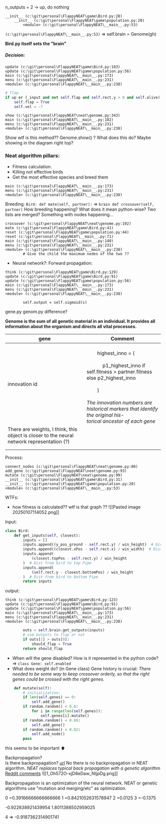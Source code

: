 n_outputs = 2  -> up, do nothing

```
__init__ (c:\git\personal\FlappyNEAT\game\Bird.py:28)
	__init__ (c:\git\personal\FlappyNEAT\game\population.py:20)
		<module> (c:\git\personal\FlappyNEAT\__main__.py:53)
```

`(c:\git\personal\FlappyNEAT\__main__.py:53)` => self.brain = Genome(gh)

**Bird.py itself sets the "brain"**

##### Decision:





```
update (c:\git\personal\FlappyNEAT\game\Bird.py:103)
update (c:\git\personal\FlappyNEAT\game\population.py:56)
main (c:\git\personal\FlappyNEAT\__main__.py:173)
menu (c:\git\personal\FlappyNEAT\__main__.py:231)
<module> (c:\git\personal\FlappyNEAT\__main__.py:238)
```

```python
# flap
if up or (_input and not self.flap and self.rect.y > 0 and self.alive):
	self.flap = True
	self.vel = -7
```




```
show (c:\git\personal\FlappyNEAT\neat\genome.py:343)
main (c:\git\personal\FlappyNEAT\__main__.py:182)
menu (c:\git\personal\FlappyNEAT\__main__.py:231)
<module> (c:\git\personal\FlappyNEAT\__main__.py:238)
```

Show wtf is this method??
Genome.show() ? What does this do? Maybe showing in the diagram right top?



### Neat algorithm pillars:

* Fitness calculation.
* Killing not effective birds
* Get the most effective species and breed them

```
main (c:\git\personal\FlappyNEAT\__main__.py:173)
menu (c:\git\personal\FlappyNEAT\__main__.py:231)
<module> (c:\git\personal\FlappyNEAT\__main__.py:238)
```

Breeding:
`Bird: def mate(self, partner):` => `brain def crossover(self, partner)`
How breeding happening? What does it mean python-wise? Two lists are merged? Something with nodes happening...
```
crossover (c:\git\personal\FlappyNEAT\neat\genome.py:192)
mate (c:\git\personal\FlappyNEAT\game\Bird.py:41)
reset (c:\git\personal\FlappyNEAT\game\population.py:44)
reset (c:\git\personal\FlappyNEAT\__main__.py:71)
main (c:\git\personal\FlappyNEAT\__main__.py:140)
menu (c:\git\personal\FlappyNEAT\__main__.py:231)
<module> (c:\git\personal\FlappyNEAT\__main__.py:238)
        # Give the child the maximum nodes of the two ??
```


* Neural network?: 
 Forward propagation:
```get_outputs (c:\git\personal\FlappyNEAT\neat\genome.py:157)
think (c:\git\personal\FlappyNEAT\game\Bird.py:129)
update (c:\git\personal\FlappyNEAT\game\Bird.py:91)
update (c:\git\personal\FlappyNEAT\game\population.py:56)
main (c:\git\personal\FlappyNEAT\__main__.py:173)
menu (c:\git\personal\FlappyNEAT\__main__.py:231)
<module> (c:\git\personal\FlappyNEAT\__main__.py:238) 

        self.output = self.sigmoid(s)
```
gene.py genom.py difference?

**Genome is the sum of all genetic material in an individual. It provides all information about the organism and directs all vital processes.**

| gene                                                                                       | Comment                                                                                                                                                                                                                                                         |
| ------------------------------------------------------------------------------------------ | --------------------------------------------------------------------------------------------------------------------------------------------------------------------------------------------------------------------------------------------------------------- |
| innovation id                                                                              | <br>        highest_inno = (<br><br>            p1_highest_inno if self.fitness > partner.fitness else p2_highest_inno<br><br>        )<br><br>*The innovation numbers are historical markers that identify the original his-<br>torical ancestor of each gene* |
| There are weights, I think, this object is closer to the neural network representation (?) |                                                                                                                                                                                                                                                                 |
|                                                                                            |                                                                                                                                                                                                                                                                 |
|                                                                                            |                                                                                                                                                                                                                                                                 |

Process:

```
connect_nodes (c:\git\personal\FlappyNEAT\neat\genome.py:80)
add_gene (c:\git\personal\FlappyNEAT\neat\genome.py:93)
mutate (c:\git\personal\FlappyNEAT\neat\genome.py:99)
__init__ (c:\git\personal\FlappyNEAT\game\Bird.py:31)
__init__ (c:\git\personal\FlappyNEAT\game\population.py:20)
<module> (c:\git\personal\FlappyNEAT\__main__.py:53)
```



WTFs:
* how fitness is calculated??
wtf is that graph ??
![[Pasted image 20250107114052.png]]

Input:
```python
class Bird:
    def get_inputs(self, closest):
        inputs = []
        inputs.append((y_pos_ground - self.rect.y) / win_height)  # bird height
        inputs.append((closest.xPos - self.rect.x) / win_width)  # Dist from pipe
        inputs.append(
            (closest.topPos - self.rect.y) / win_height
        )  # Dist from bird to top Pipe
        inputs.append(
            (self.rect.y - closest.bottomPos) / win_height
        )  # Dist from bird to bottom Pipe
        return inputs
```

output:
```
think (c:\git\personal\FlappyNEAT\game\Bird.py:123)
update (c:\git\personal\FlappyNEAT\game\Bird.py:91)
update (c:\git\personal\FlappyNEAT\game\population.py:56)
main (c:\git\personal\FlappyNEAT\__main__.py:173)
menu (c:\git\personal\FlappyNEAT\__main__.py:231)
<module> (c:\git\personal\FlappyNEAT\__main__.py:238)
```

```python
        outs = self.brain.get_outputs(inputs)
        # use outputs to flap or not
        if outs[1] > outs[0]:
            should_flap = True
        return should_flap
```



* When will the gene disabled? How is it represented in the python code? => `class Gene: self.enabled`
* What does weight do? (in Gene class)
Gene history is crucial:
*There needed to be some way to keep crossover orderly, so that the right genes could*
*be crossed with the right genes.*


```python
    def mutate(self):
        # initialization:
        if len(self.genes) == 0:
            self.add_gene()
        if random.random() < 0.8:
            for i in range(len(self.genes)):
                self.genes[i].mutate()
        if random.random() < 0.08:
            self.add_gene()
        if random.random() < 0.02:
            self.add_node()
        pass
```
this seems to be important ⬆️

Backpropagation?  
Is there backpropagation? [url](https://ai.stackexchange.com/questions/5586/does-training-happen-during-neat)
No there is no backpropagation in NEAT algorithm. _NEAT replaces typical back propagation with a genetic algorithm_
[Reddit comments](https://www.reddit.com/r/learnprogramming/comments/11btct3/where_to_start_learning_the_neat_algorithm/)
![[1_Oh572O-xjD8eDaw_NIjpDg.png]]



Backpropagation is an optimization of the neural network.
NEAT or genetic algorithms use "mutation and merging/etc" as optimization.










  
0 =0.39166666666666666
1 =0.8421052631578947
2 =0.0125
3 =-0.1375













-0.922838921439954
1.8011388502959025













4 => -0.9187362314901741



